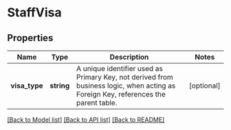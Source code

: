 # StaffVisa

## Properties
Name | Type | Description | Notes
------------ | ------------- | ------------- | -------------
**visa_type** | **string** | A unique identifier used as Primary Key, not derived from business logic, when acting as Foreign Key, references the parent table. | [optional] 

[[Back to Model list]](../README.md#documentation-for-models) [[Back to API list]](../README.md#documentation-for-api-endpoints) [[Back to README]](../README.md)


